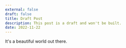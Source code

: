 ```yaml
---
external: false
draft: false
title: Draft Post
description: This post is a draft and won't be built.
date: 2022-11-22
---
```


It's a beautiful world out there.
